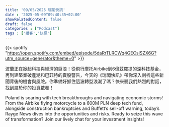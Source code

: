 ```yaml
---
title: '09/05/2025 瑞閣快訊'
date : '2025-05-09T09:40:35+02:00'
showRelatedContent: false
draft: false
categories : ["Podcast"]
tags : ['播客','快訊']
---
```

{{< spotify "https://open.spotify.com/embed/episode/5daRrTLRCWq4GECsISZX6G?utm_source=generator&theme=0" >}}

波蘭正在掀起科技與經濟的巨浪！從飛行摩托Airbike到6億茲羅提的深科技基金，再到建築業破產潮和巴菲特的賣股警告，今天的《瑞閣快訊》帶你深入剖析這些新聞背後的機會與風險。你準備好抓住這波轉型浪潮了嗎？快來聽我們熱烈的對話，找到屬於你的投資啟發！



Poland is soaring with tech breakthroughs and navigating economic storms! From the Airbike flying motorcycle to a 600M PLN deep tech fund, alongside construction bankruptcies and Buffett’s sell-off warning, today’s Rayge News dives into the opportunities and risks. Ready to seize this wave of transformation? Join our lively chat for your investment insights!